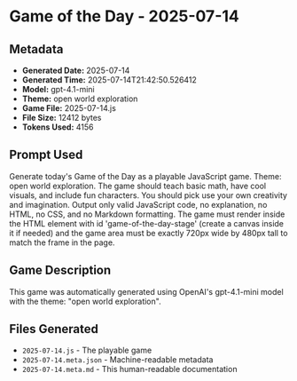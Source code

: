 # Game of the Day - 2025-07-14

## Metadata
- **Generated Date:** 2025-07-14
- **Generated Time:** 2025-07-14T21:42:50.526412
- **Model:** gpt-4.1-mini
- **Theme:** open world exploration
- **Game File:** 2025-07-14.js
- **File Size:** 12412 bytes
- **Tokens Used:** 4156

## Prompt Used
Generate today's Game of the Day as a playable JavaScript game. Theme: open world exploration. The game should teach basic math, have cool visuals, and include fun characters. You should pick use your own creativity and imagination. Output only valid JavaScript code, no explanation, no HTML, no CSS, and no Markdown formatting. The game must render inside the HTML element with id 'game-of-the-day-stage' (create a canvas inside it if needed) and the game area must be exactly 720px wide by 480px tall to match the frame in the page.

## Game Description
This game was automatically generated using OpenAI's gpt-4.1-mini model with the theme: "open world exploration".

## Files Generated
- `2025-07-14.js` - The playable game
- `2025-07-14.meta.json` - Machine-readable metadata
- `2025-07-14.meta.md` - This human-readable documentation
